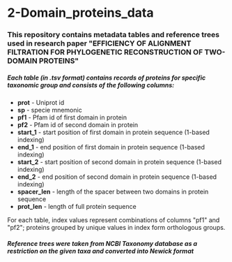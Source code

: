 # 2-Domain_proteins_data

### This repository contains metadata tables and reference trees used in research paper "EFFICIENCY OF  ALIGNMENT FILTRATION FOR PHYLOGENETIC RECONSTRUCTION OF TWO-DOMAIN PROTEINS"

##### Each table (in .tsv format) contains records of proteins for specific taxonomic group and consists of the following columns:
* <b>prot</b> - Uniprot id 
* <b>sp</b> - specie mnemonic
* <b>pf1</b> - Pfam id of first domain in protein
* <b>pf2</b> - Pfam id of second domain in protein
* <b>start_1</b> - start position of first domain in protein sequence (1-based indexing)
* <b>end_1</b> - end position of first domain in protein sequence (1-based indexing)
* <b>start_2</b> - start position of second domain in protein sequence (1-based indexing)
* <b>end_2</b> - end position of second domain in protein sequence (1-based indexing)
* <b>spacer_len</b> - length of the spacer between two domains in protein sequence
* <b>prot_len</b> - length of full protein sequence

For each table, index values represent combinations of columns "pf1" and "pf2"; proteins grouped by unique values in index form orthologous groups.

##### Reference trees were taken from NCBI Taxonomy database as a restriction on the given taxa and converted into Newick format
